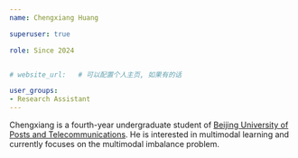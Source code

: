 ```yaml
---
name: Chengxiang Huang

superuser: true

role: Since 2024


# website_url:   # 可以配置个人主页, 如果有的话

user_groups:
- Research Assistant
---
```


Chengxiang is a fourth-year undergraduate student of [Beijing University of Posts and Telecommunications](https://www.bupt.edu.cn/). He is interested in multimodal learning and currently focuses on the multimodal imbalance problem.